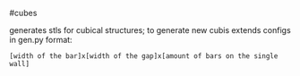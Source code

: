 #cubes

generates stls for cubical structures;
to generate new cubis extends configs in gen.py
format:
```
[width of the bar]x[width of the gap]x[amount of bars on the single wall]
